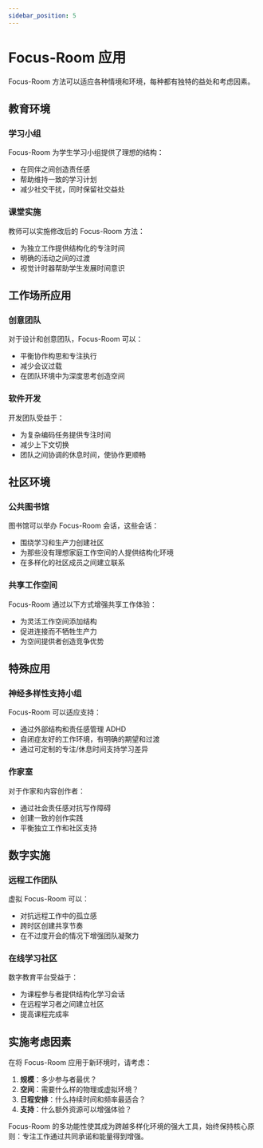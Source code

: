 ```yaml
---
sidebar_position: 5
---
```


# Focus-Room 应用

Focus-Room 方法可以适应各种情境和环境，每种都有独特的益处和考虑因素。

## 教育环境

### 学习小组

Focus-Room 为学生学习小组提供了理想的结构：
- 在同伴之间创造责任感
- 帮助维持一致的学习计划
- 减少社交干扰，同时保留社交益处

### 课堂实施

教师可以实施修改后的 Focus-Room 方法：
- 为独立工作提供结构化的专注时间
- 明确的活动之间的过渡
- 视觉计时器帮助学生发展时间意识

## 工作场所应用

### 创意团队

对于设计和创意团队，Focus-Room 可以：
- 平衡协作构思和专注执行
- 减少会议过载
- 在团队环境中为深度思考创造空间

### 软件开发

开发团队受益于：
- 为复杂编码任务提供专注时间
- 减少上下文切换
- 团队之间协调的休息时间，使协作更顺畅

## 社区环境

### 公共图书馆

图书馆可以举办 Focus-Room 会话，这些会话：
- 围绕学习和生产力创建社区
- 为那些没有理想家庭工作空间的人提供结构化环境
- 在多样化的社区成员之间建立联系

### 共享工作空间

Focus-Room 通过以下方式增强共享工作体验：
- 为灵活工作空间添加结构
- 促进连接而不牺牲生产力
- 为空间提供者创造竞争优势

## 特殊应用

### 神经多样性支持小组

Focus-Room 可以适应支持：
- 通过外部结构和责任感管理 ADHD
- 自闭症友好的工作环境，有明确的期望和过渡
- 通过可定制的专注/休息时间支持学习差异

### 作家室

对于作家和内容创作者：
- 通过社会责任感对抗写作障碍
- 创建一致的创作实践
- 平衡独立工作和社区支持

## 数字实施

### 远程工作团队

虚拟 Focus-Room 可以：
- 对抗远程工作中的孤立感
- 跨时区创建共享节奏
- 在不过度开会的情况下增强团队凝聚力

### 在线学习社区

数字教育平台受益于：
- 为课程参与者提供结构化学习会话
- 在远程学习者之间建立社区
- 提高课程完成率

## 实施考虑因素

在将 Focus-Room 应用于新环境时，请考虑：
1. **规模**：多少参与者最优？
2. **空间**：需要什么样的物理或虚拟环境？
3. **日程安排**：什么持续时间和频率最适合？
4. **支持**：什么额外资源可以增强体验？

Focus-Room 的多功能性使其成为跨越多样化环境的强大工具，始终保持核心原则：专注工作通过共同承诺和能量得到增强。 